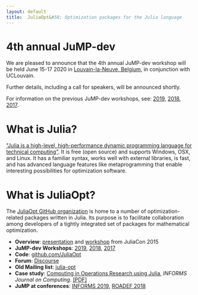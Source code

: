 ```yaml
---
layout: default
title:  JuliaOpt&#58; Optimization packages for the Julia language
---
```


# 4th annual JuMP-dev

We are pleased to announce that the 4th annual JuMP-dev workshop will be held
June 15-17 2020 in [Louvain-la-Neuve, Belgium](https://goo.gl/maps/fyxqevrKn76nvhwq9),
in conjunction with UCLouvain.

Further details, including a call for speakers, will be announced shortly.

For information on the previous JuMP-dev workshops, see: [2019](meetings/santiago2019/), [2018](meetings/bordeaux2018/), [2017](meetings/mit2017/).

# What is Julia?
["Julia is a high-level, high-performance dynamic programming language for technical computing"](http://julialang.org). It is free (open source) and supports Windows, OSX, and Linux. It has a familiar syntax, works well with external libraries, is fast, and has advanced language features like metaprogramming that enable interesting possibilities for optimization software.

# What is JuliaOpt?
The [JuliaOpt GitHub organization](https://github.com/JuliaOpt) is home to a number of optimization-related packages written in Julia. Its purpose is to facilitate collaboration among developers of a tightly integrated set of packages for mathematical optimization.

- **Overview**: [presentation](https://www.youtube.com/watch?v=7LNeR299q88) and [workshop](https://www.youtube.com/watch?v=nnL7yLMVu6c) from JuliaCon 2015
- **JuMP-dev Workshops**: [2019](meetings/santiago2019/), [2018](meetings/bordeaux2018/), [2017](meetings/mit2017/)
- **Code**: [github.com/JuliaOpt](http://github.com/JuliaOpt)
- **Forum**: [Discourse](https://discourse.julialang.org/c/domain/opt)
- **Old Mailing list**: [julia-opt](https://groups.google.com/forum/#!forum/julia-opt)
- **Case study**: [Computing in Operations Research using Julia](http://dx.doi.org/10.1287/ijoc.2014.0623), *INFORMS Journal on Computing*. [[PDF]](http://arxiv.org/abs/1312.1431)
- **JuMP at conferences**: [INFORMS 2019](conferences/informs_2019), [ROADEF 2018](conferences/roadef_2018)
<br><br>
